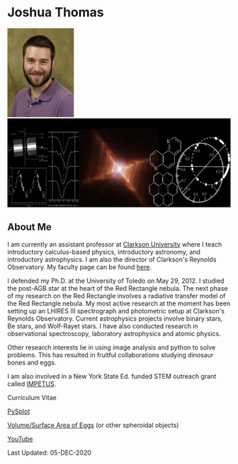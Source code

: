 # Joshua Thomas

<img src="JThomas.jpg" height="200"><img src="header.jpg" height="200">

## About Me
I am currently an assistant professor at <a href="https://www.clarkson.edu/">Clarkson University</a> where I teach introductory calculus-based physics, introductory astronomy, and introductory astrophysics. I am also the director of Clarkson's Reynolds Observatory.  My faculty page can be found <a href="https://www.clarkson.edu/people/joshua-thomas">here</a>.

I defended my Ph.D. at the University of Toledo on May 29, 2012. I studied the post-AGB star at the heart of the Red Rectangle nebula. The next phase of my research on the Red Rectangle involves a radiative transfer model of the Red Rectangle nebula. My most active research at the moment has been setting up an LHIRES III spectrograph and photometric setup at Clarkson's Reynolds Observatory. Current astrophysics projects involve binary stars, Be stars, and Wolf-Rayet stars. I have also conducted research in observational spectroscopy, laboratory astrophysics and atomic physics.  

Other research interests lie in using image analysis and python to solve problems.  This has resulted in fruitful collaborations studying dinosaur bones and eggs.

I am also involved in a New York State Ed. funded STEM outreach grant called <a href="https://sites.clarkson.edu/impetus/">IMPETUS</a>.

Curriculum Vitae

<a href="pysplot">PySplot</a>

<a href="Volume_SurfaceArea_Eggs">Volume/Surface Area of Eggs</a> (or other spheroidal objects)

<a href="http://www.youtube.com/user/JoshuaDThomas">YouTube</a>


Last Updated: 05-DEC-2020
